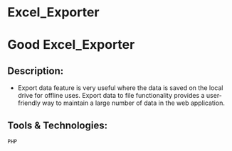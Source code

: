 # Excel_Exporter
# Good Excel_Exporter


##  Description: 
  -  Export data feature is very useful where the data is saved on the local drive for offline uses. Export data to file functionality provides a user-friendly way to maintain a large number of data in the web application. 

##  Tools & Technologies: 
    PHP

